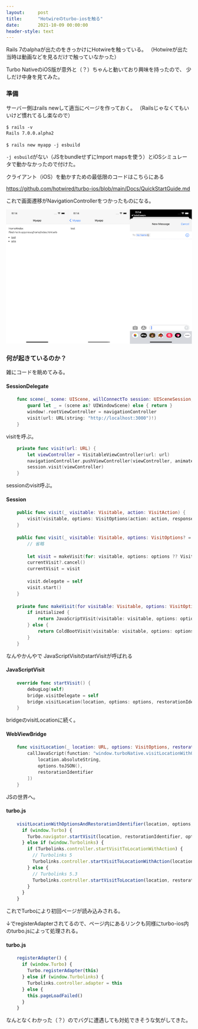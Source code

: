 ```yaml
---
layout:     post
title:      "Hotwireのturbo-iosを触る"
date:       2021-10-09 00:00:00
header-style: text
---
```

Rails 7のalphaが出たのをきっかけにHotwireを触っている。
（Hotwireが出た当時は動画などを見るだけで触っていなかった）

Turbo NativeのiOS版が意外と（？）ちゃんと動いており興味を持ったので、
少しだけ中身を見てみた。

### 準備

サーバー側はrails newして適当にページを作っておく。
（Railsじゃなくてもいいけど慣れてるし楽なので）

```
$ rails -v
Rails 7.0.0.alpha2

$ rails new myapp -j esbuild
```

`-j esbuild`がない（JSをbundleせずにImport mapsを使う）とiOSシミュレータで動かなかったので付けた。

クライアント（iOS）を動かすための最低限のコードはこちらにある


<https://github.com/hotwired/turbo-ios/blob/main/Docs/QuickStartGuide.md>


これで画面遷移がNavigationControllerをつかったものになる。

![](/img/in-post/20211009112005.png)


### 何が起きているのか？

雑にコードを眺めてみる。

#### SessionDelegate

```swift
    func scene(_ scene: UIScene, willConnectTo session: UISceneSession, options connectionOptions: UIScene.ConnectionOptions) {
        guard let _ = (scene as? UIWindowScene) else { return }
        window!.rootViewController = navigationController
        visit(url: URL(string: "http://localhost:3000")!)
    }    
```

visitを呼ぶ。

```swift
    private func visit(url: URL) {
        let viewController = VisitableViewController(url: url)
        navigationController.pushViewController(viewController, animated: true)
        session.visit(viewController)
    }

```

sessionのvisit呼ぶ。



#### Session

```swift
    public func visit(_ visitable: Visitable, action: VisitAction) {
        visit(visitable, options: VisitOptions(action: action, response: nil))
    }
    
    public func visit(_ visitable: Visitable, options: VisitOptions? = nil, reload: Bool = false) {
        // 省略
                
        let visit = makeVisit(for: visitable, options: options ?? VisitOptions())
        currentVisit?.cancel()
        currentVisit = visit

        visit.delegate = self
        visit.start()
    }
    
    private func makeVisit(for visitable: Visitable, options: VisitOptions) -> Visit {
        if initialized {
            return JavaScriptVisit(visitable: visitable, options: options, bridge: bridge, restorationIdentifier: restorationIdentifier(for: visitable))
        } else {
            return ColdBootVisit(visitable: visitable, options: options, bridge: bridge)
        }
    }
```

なんやかんやで JavaScriptVisitのstartVisitが呼ばれる


#### JavaScriptVisit

```swift
    override func startVisit() {
        debugLog(self)
        bridge.visitDelegate = self
        bridge.visitLocation(location, options: options, restorationIdentifier: restorationIdentifier)
    }
```

bridgeのvisitLocationに続く。

#### WebViewBridge

```swift
    func visitLocation(_ location: URL, options: VisitOptions, restorationIdentifier: String?) {
        callJavaScript(function: "window.turboNative.visitLocationWithOptionsAndRestorationIdentifier", arguments: [
            location.absoluteString,
            options.toJSON(),
            restorationIdentifier
        ])
    }
```

JSの世界へ。

#### turbo.js

```javascript
    visitLocationWithOptionsAndRestorationIdentifier(location, options, restorationIdentifier) {
      if (window.Turbo) {
        Turbo.navigator.startVisit(location, restorationIdentifier, options)
      } else if (window.Turbolinks) {
        if (Turbolinks.controller.startVisitToLocationWithAction) {
          // Turbolinks 5
          Turbolinks.controller.startVisitToLocationWithAction(location, options.action, restorationIdentifier)
        } else {
          // Turbolinks 5.3
          Turbolinks.controller.startVisitToLocation(location, restorationIdentifier, options)
        }
      }
    }

```

これでTurboにより初回ページが読み込みされる。

↓でregisterAdapterされてるので、ページ内にあるリンクも同様にturbo-ios内のturbo.jsによって処理される。

#### turbo.js

```javascript
    registerAdapter() {
      if (window.Turbo) {
        Turbo.registerAdapter(this)
      } else if (window.Turbolinks) {
        Turbolinks.controller.adapter = this
      } else {
        this.pageLoadFailed()
      }
    }
```

なんとなくわかった（？）のでバグに遭遇しても対処できそうな気がしてきた。

